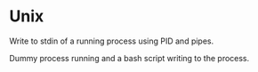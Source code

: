 Unix
====

Write to stdin of a running process using PID and pipes.

Dummy process running and a bash script writing to the process.

